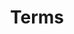 ---
title: "Terms"
description: Recipes for interacting with Categories, Tags (and terms of other supported taxonomies) using WPGraphQL
path: recipes/terms
---